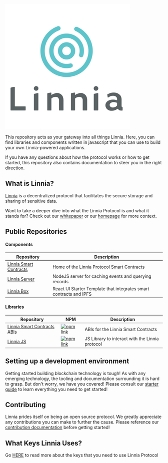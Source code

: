 <img src="./linnia-logo.jpg" width="400" height="400" />

This repository acts as your gateway into all things Linnia. Here, you can find libraries and components written in javascript that you can use to build your own Linnia-powered applications.

If you have any questions about how the protocol works or how to get started, this repository also contains documentation to steer you in the right direction.

## What is Linnia?

[Linnia](https://consensys.github.io/linnia-homepage/) is a decentralized protocol that facilitates the secure storage and sharing of sensitive data.

Want to take a deeper dive into what the Linnia Protocol is and what it stands for? Check out our [whitepaper](/introducing-linnia.pdf) or our [homepage](https://consensys.github.io/linnia-homepage/) for more context.

## Public Repositories

#### Components

| Repository                                                                        |  Description                                                        |
| --------------------------------------------------------------------------------- | ------------------------------------------------------------------- |
| [Linnia Smart Contracts](https://github.com/ConsenSys/Linnia-Smart-Contracts)     | Home of the Linnia Protocol Smart Contracts                       |
| [Linnia Server](https://github.com/ConsenSys/linnia-server)                       | NodeJS server for caching events and querying records               |
| [Linnia Box](https://github.com/ConsenSys/linnia-box)                             | React UI Starter Template that integrates smart contracts and IPFS  |

#### Libraries

| Repository                                                                             |  NPM                                                                                                                                | Description                |
| -------------------------------------------------------------------------------------- | ----------------------------------------------------------------------------------------------------------------------------------- | -------------------------- |
| [Linnia Smart Contracts ABIs](https://github.com/ConsenSys/Linnia-Smart-Contracts)     | [![npm link](https://img.shields.io/badge/npm-linnia--smart--contracts-blue.svg)](https://www.npmjs.com/package/@linniaprotocol/linnia-smart-contracts) | ABIs for the Linnia Smart Contracts |
| [Linnia JS](https://github.com/ConsenSys/linnia-js)                                    | [![npm link](https://img.shields.io/badge/npm-linnia--js-blue.svg)](https://www.npmjs.com/package/@linniaprotocol/linnia-js) | JS Library to interact with the Linnia protocol |

## Setting up a development environment

Getting started building blockchain technology is tough! As with any emerging technology, the tooling and documentation surrounding it is hard to grasp. But don't worry, we have you covered! Please consult our [starter guide](./GETTING_STARTED.md) to learn everything you need to get started!

## Contributing

Linnia prides itself on being an open source protocol. We greatly appreciate any contributions you can make to further the cause. Please reference our [contribution documentation](./CONTRIBUTING.md) before getting started!



## What Keys Linnia Uses?

Go [HERE](KEYS.md) to read more about the keys that you need to use Linnia Protocol